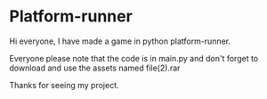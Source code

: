 # Platform-runner

Hi everyone, I have made a game in python platform-runner.

Everyone please note that the code is in main.py and don't forget to download and use the assets named file(2).rar

Thanks for seeing my project.
